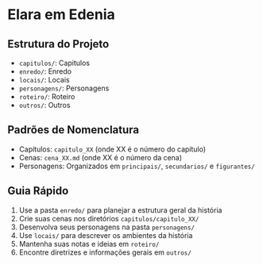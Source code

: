 # Elara em Edenia

## Estrutura do Projeto

- `capitulos/`: Capitulos
- `enredo/`: Enredo
- `locais/`: Locais
- `personagens/`: Personagens
- `roteiro/`: Roteiro
- `outros/`: Outros

## Padrões de Nomenclatura
- Capítulos: `capitulo_XX` (onde XX é o número do capítulo)
- Cenas: `cena_XX.md` (onde XX é o número da cena)
- Personagens: Organizados em `principais/`, `secundarios/` e `figurantes/`

## Guia Rápido
1. Use a pasta `enredo/` para planejar a estrutura geral da história
2. Crie suas cenas nos diretórios `capitulos/capitulo_XX/`
3. Desenvolva seus personagens na pasta `personagens/`
4. Use `locais/` para descrever os ambientes da história
5. Mantenha suas notas e ideias em `roteiro/`
6. Encontre diretrizes e informações gerais em `outros/`